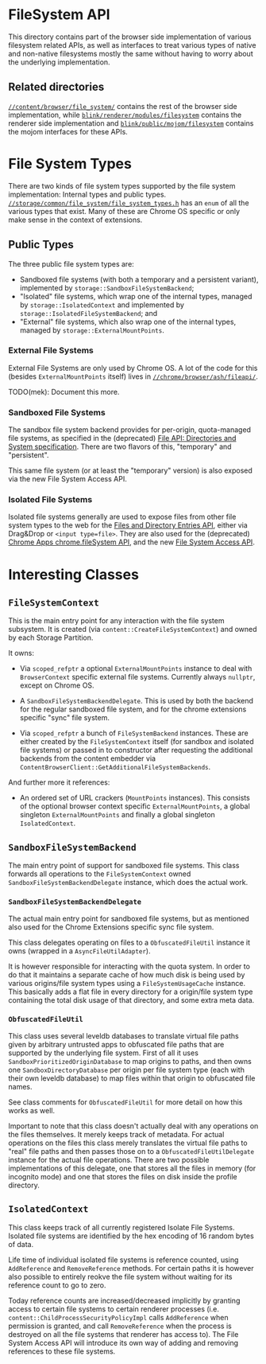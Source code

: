 # FileSystem API

This directory contains part of the browser side implementation of various
filesystem related APIs, as well as interfaces to treat various types of native
and non-native filesystems mostly the same without having to worry about the
underlying implementation.

## Related directories

[`//content/browser/file_system/`](../../../content/browser/file_system) contains the
rest of the browser side implementation, while
[`blink/renderer/modules/filesystem`](../../../third_party/blink/renderer/modules/filesystem)
contains the renderer side implementation and
[`blink/public/mojom/filesystem`](../../../third_party/blink/public/mojom/filesystem)
contains the mojom interfaces for these APIs.

# File System Types

There are two kinds of file system types supported by the file system
implementation: Internal types and public types.
[`//storage/common/file_system/file_system_types.h`](../../common/file_system/file_system_types.h)
has an `enum` of all the various types that exist. Many of these are Chrome OS specific or
only make sense in the context of extensions.

## Public Types

The three public file system types are:

 - Sandboxed file systems (with both a temporary and a persistent variant),
   implemented by `storage::SandboxFileSystemBackend`;
 - "Isolated" file systems, which wrap one of the internal types,
   managed by `storage::IsolatedContext` and implemented by
   `storage::IsolatedFileSystemBackend`; and
 - "External" file systems, which also wrap one of the internal types,
   managed by `storage::ExternalMountPoints`.

### External File Systems

External File Systems are only used by Chrome OS. A lot of the code for this
(besides `ExternalMountPoints` itself) lives in
[`//chrome/browser/ash/fileapi/`](../../../chrome/browser/ash/fileapi/).

TODO(mek): Document this more.

### Sandboxed File Systems

The sandbox file system backend provides for per-origin, quota-managed
file systems, as specified in the (deprecated) [File API: Directories and System
specification](https://dev.w3.org/2009/dap/file-system/file-dir-sys.html).
There are two flavors of this, "temporary" and "persistent".

This same file system (or at least the "temporary" version) is also exposed via
the new File System Access API.

### Isolated File Systems

Isolated file systems generally are used to expose files from other file system
types to the web for the [Files and Directory Entries API](https://wicg.github.io/entries-api/),
either via Drag&Drop or `<input type=file>`. They are also used for the (deprecated)
[Chrome Apps chrome.fileSystem API](https://developer.chrome.com/apps/fileSystem),
and the new [File System Access API](http://wicg.github.io/file-system-access/).

# Interesting Classes

## `FileSystemContext`

This is the main entry point for any interaction with the file system
subsystem. It is created (via `content::CreateFileSystemContext`) and owned
by each Storage Partition.

It owns:
 - Via `scoped_refptr` a optional `ExternalMountPoints` instance to
   deal with `BrowserContext` specific external file systems. Currently always
   `nullptr`, except on Chrome OS.

 - A `SandboxFileSystemBackendDelegate`. This is used by both the
   backend for the regular sandboxed file system, and for the chrome extensions
   specific "sync" file system.

 - Via `scoped_refptr` a bunch of `FileSystemBackend` instances. These
   are either created by the `FileSystemContext` itself (for sandbox and
   isolated file systems) or passed in to constructor after requesting the
   additional backends from the content embedder via
   `ContentBrowserClient::GetAdditionalFileSystemBackends`.

And further more it references:
 - An ordered set of URL crackers (`MountPoints` instances). This
   consists of the optional browser context specific `ExternalMountPoints`,
   a global singleton `ExternalMountPoints` and finally a global singleton
   `IsolatedContext`.

## `SandboxFileSystemBackend`

The main entry point of support for sandboxed file systems. This class forwards
all operations to the `FileSystemContext` owned `SandboxFileSystemBackendDelegate`
instance, which does the actual work.

### `SandboxFileSystemBackendDelegate`

The actual main entry point for sandboxed file systems, but as mentioned also
used for the Chrome Extensions specific sync file system.

This class delegates operating on files to a `ObfuscatedFileUtil`
instance it owns (wrapped in a `AsyncFileUtilAdapter`).

It is however responsible for interacting with the quota system. In order to do that
it maintains a separate cache of how much disk is being used by various origins/file
system types using a `FileSystemUsageCache` instance. This basically adds a flat file
in every directory for a origin/file system type containing the total disk usage of
that directory, and some extra meta data.

### `ObfuscatedFileUtil`

This class uses several leveldb databases to translate virtual file paths given
by arbitrary untrusted apps to obfuscated file paths that are supported by the underlying
file system. First of all it uses `SandboxPrioritizedOriginDatabase` to map
origins to paths, and then owns one `SandboxDirectoryDatabase` per origin per
file system type (each with their own leveldb database) to map files within that
origin to obfuscated file names.

See class comments for `ObfuscatedFileUtil` for more detail on how this works
as well.

Important to note that this class doesn't actually deal with any operations on the
files themselves. It merely keeps track of metadata. For actual operations on
the files this class merely translates the virtual file paths to "real" file paths
and then passes those on to a `ObfuscatedFileUtilDelegate` instance for the
actual file operations. There are two possible implementations of this delegate,
one that stores all the files in memory (for incognito mode) and one that stores
the files on disk inside the profile directory.

## `IsolatedContext`

This class keeps track of all currently registered Isolate File Systems. Isolated
file systems are identified by the hex encoding of 16 random bytes of data.

Life time of individual isolated file systems is reference counted, using
`AddReference` and `RemoveReference` methods. For certain paths it is however
also possible to entirely reokve the file system without waiting for its reference
count to go to zero.

Today reference counts are increased/decreased implicitly by granting access to
certain file systems to certain renderer processes (i.e.
`content::ChildProcessSecurityPolicyImpl` calls `AddReference` when
permission is granted, and call `RemoveReference` when the process is destroyed
on all the file systems that renderer has access to). The File System Access API
will introduce its own way of adding and removing references to these file
systems.
